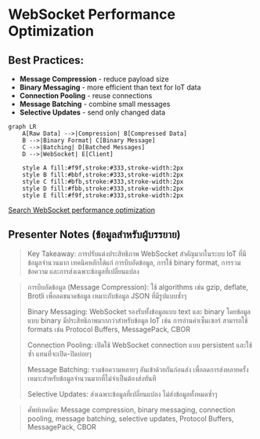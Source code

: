 # WebSocket Performance Optimization

## Best Practices:

- **Message Compression** - reduce payload size
- **Binary Messaging** - more efficient than text for IoT data
- **Connection Pooling** - reuse connections
- **Message Batching** - combine small messages
- **Selective Updates** - send only changed data

```mermaid
graph LR
    A[Raw Data] -->|Compression| B[Compressed Data]
    B -->|Binary Format| C[Binary Message]
    C -->|Batching| D[Batched Messages]
    D -->|WebSocket| E[Client]
    
    style A fill:#f9f,stroke:#333,stroke-width:2px
    style B fill:#bbf,stroke:#333,stroke-width:2px
    style C fill:#bfb,stroke:#333,stroke-width:2px
    style D fill:#fbb,stroke:#333,stroke-width:2px
    style E fill:#f9f,stroke:#333,stroke-width:2px
```

[Search WebSocket performance optimization](https://www.google.com/search?q=WebSocket+performance+optimization&tbm=isch)

## Presenter Notes (ข้อมูลสำหรับผู้บรรยาย)

> Key Takeaway: การปรับแต่งประสิทธิภาพ WebSocket สำคัญมากในระบบ IoT ที่มีข้อมูลจำนวนมาก เทคนิคหลักได้แก่ การบีบอัดข้อมูล, การใช้ binary format, การรวมข้อความ และการส่งเฉพาะข้อมูลที่เปลี่ยนแปลง

> การบีบอัดข้อมูล (Message Compression): ใช้ algorithms เช่น gzip, deflate, Brotli เพื่อลดขนาดข้อมูล เหมาะกับข้อมูล JSON ที่มีรูปแบบซ้ำๆ
> 
> Binary Messaging: WebSocket รองรับทั้งข้อมูลแบบ text และ binary โดยข้อมูลแบบ binary มีประสิทธิภาพมากกว่าสำหรับข้อมูล IoT เช่น การอ่านค่าเซ็นเซอร์ สามารถใช้ formats เช่น Protocol Buffers, MessagePack, CBOR
> 
> Connection Pooling: เปิดใช้ WebSocket connection แบบ persistent และใช้ซ้ำ แทนที่จะเปิด-ปิดบ่อยๆ
> 
> Message Batching: รวมข้อความหลายๆ อันเข้าด้วยกันก่อนส่ง เพื่อลดการส่งหลายครั้ง เหมาะสำหรับข้อมูลจำนวนมากที่ไม่จำเป็นต้องส่งทันที
> 
> Selective Updates: ส่งเฉพาะข้อมูลที่เปลี่ยนแปลง ไม่ส่งข้อมูลทั้งหมดซ้ำๆ

> ศัพท์เทคนิค: Message compression, binary messaging, connection pooling, message batching, selective updates, Protocol Buffers, MessagePack, CBOR

